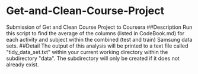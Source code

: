 # Get-and-Clean-Course-Project
Submission of Get and Clean Course Project to Coursera
##Description
Run this script to find the average of the columns (listed in CodeBook.md)
for each activity and subject within the combined (test and train) Samsung data sets.
##Detail
The output of this analysis will be printed to a text file called "tidy_data_set.txt" within your current working directory within the subdirectory "data".
The subdirectory will only be created if it does not already exist.
